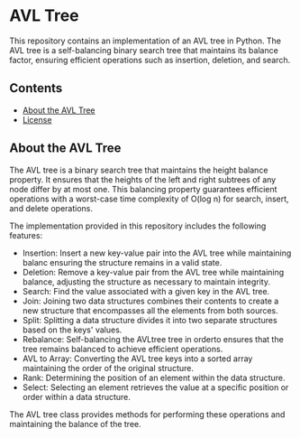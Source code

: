 # AVL Tree

This repository contains an implementation of an AVL tree in Python. The AVL tree is a self-balancing binary search tree that maintains its balance factor, ensuring efficient operations such as insertion, deletion, and search.

## Contents

- [About the AVL Tree](#about-the-avl-tree)
- [License](#license)

## About the AVL Tree

The AVL tree is a binary search tree that maintains the height balance property. It ensures that the heights of the left and right subtrees of any node differ by at most one. This balancing property guarantees efficient operations with a worst-case time complexity of O(log n) for search, insert, and delete operations.

The implementation provided in this repository includes the following features:

- Insertion: Insert a new key-value pair into the AVL tree while maintaining balanc ensuring the structure remains in a valid state.
- Deletion: Remove a key-value pair from the AVL tree while maintaining balance, adjusting the structure as necessary to maintain integrity.
- Search: Find the value associated with a given key in the AVL tree.
- Join: Joining two data structures combines their contents to create a new structure that encompasses all the elements from both sources.
- Split: Splitting a data structure divides it into two separate structures based on the keys' values.
- Rebalance: Self-balancing the AVLtree tree in orderto ensures that the tree remains balanced to achieve efficient operations.
- AVL to Array: Converting the AVL tree keys into a sorted array maintaining the order of the original structure.
- Rank: Determining the position of an element within the data structure.
- Select: Selecting an element retrieves the value at a specific position or order within a data structure.

The AVL tree class provides methods for performing these operations and maintaining the balance of the tree.




